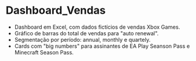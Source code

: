 # Dashboard_Vendas
  - Dashboard em Excel, com dados fictícios de vendas Xbox Games.                       
  - Gráfico de barras do total de vendas para "auto renewal".                                             
  - Segmentação por período: annual, monthly e quartely.
  - Cards com "big numbers" para assinantes de EA Play Seanson Pass e Minecraft Season Pass.
